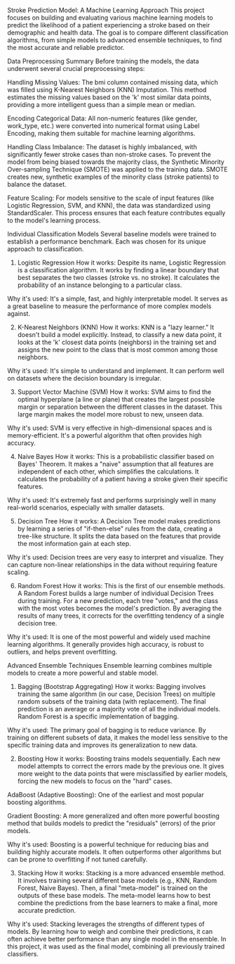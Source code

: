 Stroke Prediction Model: A Machine Learning Approach
This project focuses on building and evaluating various machine learning models to predict the likelihood of a patient experiencing a stroke based on their demographic and health data. The goal is to compare different classification algorithms, from simple models to advanced ensemble techniques, to find the most accurate and reliable predictor.

Data Preprocessing Summary
Before training the models, the data underwent several crucial preprocessing steps:

Handling Missing Values: The bmi column contained missing data, which was filled using K-Nearest Neighbors (KNN) Imputation. This method estimates the missing values based on the 'k' most similar data points, providing a more intelligent guess than a simple mean or median.

Encoding Categorical Data: All non-numeric features (like gender, work_type, etc.) were converted into numerical format using Label Encoding, making them suitable for machine learning algorithms.

Handling Class Imbalance: The dataset is highly imbalanced, with significantly fewer stroke cases than non-stroke cases. To prevent the model from being biased towards the majority class, the Synthetic Minority Over-sampling Technique (SMOTE) was applied to the training data. SMOTE creates new, synthetic examples of the minority class (stroke patients) to balance the dataset.

Feature Scaling: For models sensitive to the scale of input features (like Logistic Regression, SVM, and KNN), the data was standardized using StandardScaler. This process ensures that each feature contributes equally to the model's learning process.

Individual Classification Models
Several baseline models were trained to establish a performance benchmark. Each was chosen for its unique approach to classification.

1. Logistic Regression
How it works: Despite its name, Logistic Regression is a classification algorithm. It works by finding a linear boundary that best separates the two classes (stroke vs. no stroke). It calculates the probability of an instance belonging to a particular class.

Why it's used: It's a simple, fast, and highly interpretable model. It serves as a great baseline to measure the performance of more complex models against.

2. K-Nearest Neighbors (KNN)
How it works: KNN is a "lazy learner." It doesn't build a model explicitly. Instead, to classify a new data point, it looks at the 'k' closest data points (neighbors) in the training set and assigns the new point to the class that is most common among those neighbors.

Why it's used: It's simple to understand and implement. It can perform well on datasets where the decision boundary is irregular.

3. Support Vector Machine (SVM)
How it works: SVM aims to find the optimal hyperplane (a line or plane) that creates the largest possible margin or separation between the different classes in the dataset. This large margin makes the model more robust to new, unseen data.

Why it's used: SVM is very effective in high-dimensional spaces and is memory-efficient. It's a powerful algorithm that often provides high accuracy.

4. Naive Bayes
How it works: This is a probabilistic classifier based on Bayes' Theorem. It makes a "naive" assumption that all features are independent of each other, which simplifies the calculations. It calculates the probability of a patient having a stroke given their specific features.

Why it's used: It's extremely fast and performs surprisingly well in many real-world scenarios, especially with smaller datasets.

5. Decision Tree
How it works: A Decision Tree model makes predictions by learning a series of "if-then-else" rules from the data, creating a tree-like structure. It splits the data based on the features that provide the most information gain at each step.

Why it's used: Decision trees are very easy to interpret and visualize. They can capture non-linear relationships in the data without requiring feature scaling.

6. Random Forest
How it works: This is the first of our ensemble methods. A Random Forest builds a large number of individual Decision Trees during training. For a new prediction, each tree "votes," and the class with the most votes becomes the model's prediction. By averaging the results of many trees, it corrects for the overfitting tendency of a single decision tree.

Why it's used: It is one of the most powerful and widely used machine learning algorithms. It generally provides high accuracy, is robust to outliers, and helps prevent overfitting.

Advanced Ensemble Techniques
Ensemble learning combines multiple models to create a more powerful and stable model.

1. Bagging (Bootstrap Aggregating)
How it works: Bagging involves training the same algorithm (in our case, Decision Trees) on multiple random subsets of the training data (with replacement). The final prediction is an average or a majority vote of all the individual models. Random Forest is a specific implementation of bagging.

Why it's used: The primary goal of bagging is to reduce variance. By training on different subsets of data, it makes the model less sensitive to the specific training data and improves its generalization to new data.

2. Boosting
How it works: Boosting trains models sequentially. Each new model attempts to correct the errors made by the previous one. It gives more weight to the data points that were misclassified by earlier models, forcing the new models to focus on the "hard" cases.

AdaBoost (Adaptive Boosting): One of the earliest and most popular boosting algorithms.

Gradient Boosting: A more generalized and often more powerful boosting method that builds models to predict the "residuals" (errors) of the prior models.

Why it's used: Boosting is a powerful technique for reducing bias and building highly accurate models. It often outperforms other algorithms but can be prone to overfitting if not tuned carefully.

3. Stacking
How it works: Stacking is a more advanced ensemble method. It involves training several different base models (e.g., KNN, Random Forest, Naive Bayes). Then, a final "meta-model" is trained on the outputs of these base models. The meta-model learns how to best combine the predictions from the base learners to make a final, more accurate prediction.

Why it's used: Stacking leverages the strengths of different types of models. By learning how to weigh and combine their predictions, it can often achieve better performance than any single model in the ensemble. In this project, it was used as the final model, combining all previously trained classifiers.
